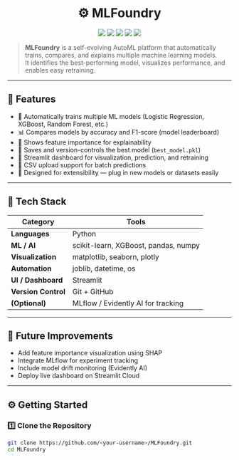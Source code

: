 <h1 align="center">⚙️ MLFoundry</h1>

<p align="center">
  <img src="https://img.shields.io/badge/Python-3.10+-blue.svg" />
  <img src="https://img.shields.io/badge/Framework-Streamlit-FF4B4B.svg" />
  <img src="https://img.shields.io/badge/Library-scikit--learn-F7931E.svg" />
  <img src="https://img.shields.io/badge/ML-XGBoost-00C7B7.svg" />
  <img src="https://img.shields.io/badge/License-MIT-green.svg" />
</p>

> **MLFoundry** is a self-evolving AutoML platform that automatically trains, compares, and explains multiple machine learning models.  
> It identifies the best-performing model, visualizes performance, and enables easy retraining.

---

## 🚀 Features
- 🔁 Automatically trains multiple ML models (Logistic Regression, XGBoost, Random Forest, etc.)
- 📊 Compares models by accuracy and F1-score (model leaderboard)
- 🧠 Shows feature importance for explainability
- 💾 Saves and version-controls the best model (`best_model.pkl`)
- 🧩 Streamlit dashboard for visualization, prediction, and retraining
- 🧮 CSV upload support for batch predictions
- 🧱 Designed for extensibility — plug in new models or datasets easily

---

## 🧠 Tech Stack
| Category | Tools |
|-----------|--------|
| **Languages** | Python |
| **ML / AI** | scikit-learn, XGBoost, pandas, numpy |
| **Visualization** | matplotlib, seaborn, plotly |
| **Automation** | joblib, datetime, os |
| **UI / Dashboard** | Streamlit |
| **Version Control** | Git + GitHub |
| **(Optional)** | MLflow / Evidently AI for tracking |

---

## 🔮 Future Improvements
- Add feature importance visualization using SHAP
- Integrate MLflow for experiment tracking
- Include model drift monitoring (Evidently AI)
- Deploy live dashboard on Streamlit Cloud

---

## ⚙️ Getting Started

### 1️⃣ Clone the Repository
```bash
git clone https://github.com/<your-username>/MLFoundry.git
cd MLFoundry
